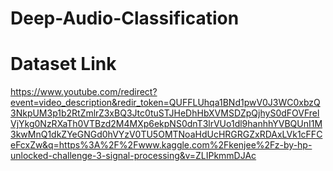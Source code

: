 # Deep-Audio-Classification


# Dataset Link
https://www.youtube.com/redirect?event=video_description&redir_token=QUFFLUhqa1BNd1pwV0J3WC0xbzQ3NkpUM3p1b2RtZmlrZ3xBQ3Jtc0tuSTJHeDhHbXVMSDZpQjhyS0dFOVFrelVjYkg0NzRXaTh0VTBzd2M4MXp6ekpNS0dnT3lrVUo1dl9hanhhYVBQUnI1M3kwMnQ1dkZYeGNGd0hVYzV0TU5OMTNoaHdUcHRGRGZxRDAxLVk1cFFCeFcxZw&q=https%3A%2F%2Fwww.kaggle.com%2Fkenjee%2Fz-by-hp-unlocked-challenge-3-signal-processing&v=ZLIPkmmDJAc
